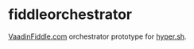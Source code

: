 fiddleorchestrator
==============

[VaadinFiddle.com](https://vaadinfiddle.com) orchestrator prototype for [hyper.sh](https://hyper.sh).

